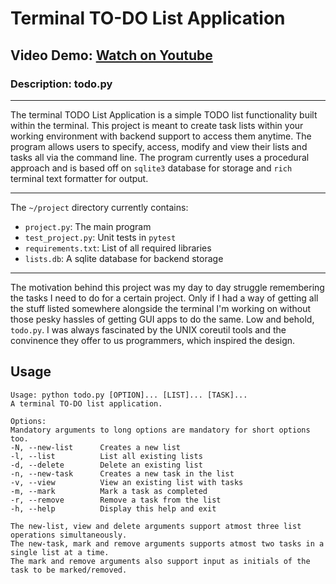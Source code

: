 # Terminal TO-DO List Application

## Video Demo:  [Watch on Youtube](https://youtu.be/xtpRCzKbLwc)

### Description: todo.py

------

The terminal TODO List Application is a simple TODO list functionality built within the terminal. This project is meant to create task lists within your working environment with backend support to access them anytime. The program allows users to specify, access, modify and view their lists and tasks all via the command line. The program currently uses a procedural approach and is based off on `sqlite3` database for storage and `rich` terminal text formatter for output.

------

The `~/project` directory currently contains:

- `project.py`: The main program
- `test_project.py`: Unit tests in `pytest`
- `requirements.txt`: List of all required libraries
- `lists.db`: A sqlite database for backend storage

------

The motivation behind this project was my day to day struggle remembering the tasks I need to do for a certain project. Only if I had a way of getting all the stuff listed somewhere alongside the terminal I'm working on without those pesky hassles of getting GUI apps to do the same. Low and behold, `todo.py`. I was always fascinated by the UNIX coreutil tools and the convinence they offer to us programmers, which inspired the design.

## Usage

    Usage: python todo.py [OPTION]... [LIST]... [TASK]...
    A terminal TO-DO list application.

    Options:
    Mandatory arguments to long options are mandatory for short options too.
    -N, --new-list      Creates a new list
    -l, --list          List all existing lists
    -d, --delete        Delete an existing list
    -n, --new-task      Creates a new task in the list
    -v, --view          View an existing list with tasks
    -m, --mark          Mark a task as completed
    -r, --remove        Remove a task from the list
    -h, --help          Display this help and exit

    The new-list, view and delete arguments support atmost three list operations simultaneously.
    The new-task, mark and remove arguments supports atmost two tasks in a single list at a time.
    The mark and remove arguments also support input as initials of the task to be marked/removed.
